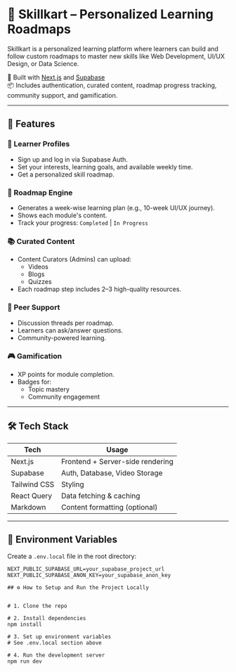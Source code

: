 # 🎯 Skillkart – Personalized Learning Roadmaps

Skillkart is a personalized learning platform where learners can build and follow custom roadmaps to master new skills like Web Development, UI/UX Design, or Data Science. 

🚀 Built with [Next.js](https://nextjs.org/) and [Supabase](https://supabase.com/)  
📦 Includes authentication, curated content, roadmap progress tracking, community support, and gamification.

---

## 🌟 Features

### 👤 Learner Profiles
- Sign up and log in via Supabase Auth.
- Set your interests, learning goals, and available weekly time.
- Get a personalized skill roadmap.

### 🧭 Roadmap Engine
- Generates a week-wise learning plan (e.g., 10-week UI/UX journey).
- Shows each module's content.
- Track your progress: `Completed` | `In Progress`

### 📚 Curated Content
- Content Curators (Admins) can upload:
  - Videos
  - Blogs
  - Quizzes
- Each roadmap step includes 2–3 high-quality resources.

### 💬 Peer Support
- Discussion threads per roadmap.
- Learners can ask/answer questions.
- Community-powered learning.

### 🎮 Gamification
- XP points for module completion.
- Badges for:
  - Topic mastery
  - Community engagement

---

## 🛠️ Tech Stack

| Tech           | Usage                            |
|----------------|----------------------------------|
| Next.js        | Frontend + Server-side rendering |
| Supabase       | Auth, Database, Video Storage    |
| Tailwind CSS   | Styling                          |
| React Query    | Data fetching & caching          |
| Markdown       | Content formatting (optional)    |

---

## 🔐 Environment Variables

Create a `.env.local` file in the root directory:

```env
NEXT_PUBLIC_SUPABASE_URL=your_supabase_project_url
NEXT_PUBLIC_SUPABASE_ANON_KEY=your_supabase_anon_key

## ⚙️ How to Setup and Run the Project Locally


# 1. Clone the repo

# 2. Install dependencies
npm install

# 3. Set up environment variables
# See .env.local section above

# 4. Run the development server
npm run dev

